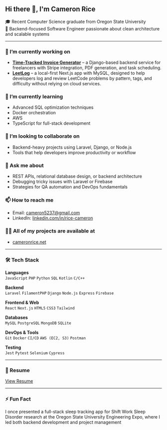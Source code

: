 ## Hi there 👋, I'm Cameron Rice

🎓 Recent Computer Science graduate from Oregon State University  
🧠 Backend-focused Software Engineer passionate about clean architecture and scalable systems

---

### 🔭 I’m currently working on
- **[Time-Tracked Invoice Generator](https://github.com/Rice-Cameron/time-tracked-invoice-generator)** – a Django-based backend service for freelancers with Stripe integration, PDF generation, and task scheduling.
- **[LeetLog](https://github.com/Rice-Cameron/LeetLog)** – a local-first Next.js app with MySQL, designed to help developers log and review LeetCode problems by pattern, tags, and difficulty without relying on cloud services.


### 🌱 I’m currently learning
- Advanced SQL optimization techniques  
- Docker orchestration
- AWS
- TypeScript for full-stack development  

### 👯 I’m looking to collaborate on
- Backend-heavy projects using Laravel, Django, or Node.js  
- Tools that help developers improve productivity or workflow

### 💬 Ask me about
- REST APIs, relational database design, or backend architecture  
- Debugging tricky issues with Laravel or Firebase  
- Strategies for QA automation and DevOps fundamentals

### 📫 How to reach me
- Email: cameron5237@gmail.com  
- LinkedIn: [linkedin.com/in/rice-cameron](https://linkedin.com/in/rice-cameron)

### 👨‍💻 All of my projects are available at
- [cameronrice.net]([https://](https://www.cameronrice.net/))

---

### 🛠️ Tech Stack

**Languages**  
`JavaScript` `PHP` `Python` `SQL` `Kotlin` `C/C++`

**Backend**  
`Laravel` `FilamentPHP` `Django` `Node.js` `Express` `Firebase`

**Frontend & Web**  
`React` `Next.js` `HTML5` `CSS3` `Tailwind`

**Databases**  
`MySQL` `PostgreSQL` `MongoDB` `SQLite`

**DevOps & Tools**  
`Git` `Docker` `CI/CD` `AWS (EC2, S3)` `Postman`

**Testing**  
`Jest` `Pytest` `Selenium` `Cypress`

---

### 📄 Resume
[View Resume]([https://rice-cameron.github.io/resume.pdf](https://www.cameronrice.net/resume))

---

### ⚡ Fun Fact
I once presented a full-stack sleep tracking app for Shift Work Sleep Disorder research at the Oregon State University Engineering Expo, where I led both backend development and project management
